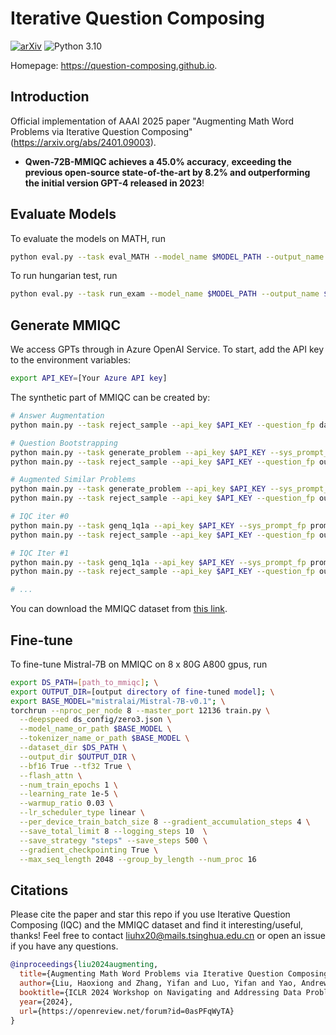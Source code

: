 # Iterative Question Composing

[![arXiv](https://img.shields.io/badge/arXiv-Paper-<COLOR>.svg)](https://arxiv.org/abs/2401.09003)
![Python 3.10](https://img.shields.io/badge/python-3.10-green.svg)

Homepage: https://question-composing.github.io.

## Introduction

Official implementation of AAAI 2025 paper "Augmenting Math Word Problems via Iterative Question Composing" (https://arxiv.org/abs/2401.09003). 

- **Qwen-72B-MMIQC achieves a 45.0% accuracy**, **exceeding the previous open-source state-of-the-art by 8.2% and outperforming the initial version GPT-4 released in 2023**! 

## Evaluate Models

To evaluate the models on MATH, run
```bash
python eval.py --task eval_MATH --model_name $MODEL_PATH --output_name $OUTPUT_NAME --test_file $MATH_TEST_FILE_PATH
```

To run hungarian test, run
```bash
python eval.py --task run_exam --model_name $MODEL_PATH --output_name $OUTPUT_NAME
```

## Generate MMIQC

We access GPTs through in Azure OpenAI Service. To start, add the API key to the environment variables:
```bash
export API_KEY=[Your Azure API key]
``` 

The synthetic part of MMIQC can be created by:

```bash
# Answer Augmentation
python main.py --task reject_sample --api_key $API_KEY --question_fp datasets/MATH-train-wo_asy.jsonl --output_name AnsAug

# Question Bootstrapping
python main.py --task generate_problem --api_key $API_KEY --sys_prompt_fp prompts/qb.md --output_name QB_question --num_example 1 --num_generate 5 && \
python main.py --task reject_sample --api_key $API_KEY --question_fp output/QB_question.jsonl --output_name QB_rej_sample

# Augmented Similar Problems
python main.py --task generate_problem --api_key $API_KEY --sys_prompt_fp prompts/similar.md --output_name similar_question --num_example 1 --num_generate 3 --add_sol True && \
python main.py --task reject_sample --api_key $API_KEY --question_fp output/similar_question.jsonl --output_name similar_rej_sample

# IQC iter #0
python main.py --task genq_1q1a --api_key $API_KEY --sys_prompt_fp prompts/compose_init.md --output_name iqc_iter0 && \
python main.py --task reject_sample --api_key $API_KEY --question_fp output/iqc_iter0.jsonl --output_name iqc_iter0_rej_sample

# IQC Iter #1
python main.py --task genq_1q1a --api_key $API_KEY --sys_prompt_fp prompts/compose_iter.md --output_name iqc_iter1 --example_fp output/iqc_iter0.jsonl && \
python main.py --task reject_sample --api_key $API_KEY --question_fp output/iqc_iter1.jsonl --output_name iqc_iter1_rej_sample

# ...

```

You can download the MMIQC dataset from [this link](https://www.sendbig.com/view-files/?Id=ee661a39-7d7c-4666-66fe-b24f51a65654).


## Fine-tune

To fine-tune Mistral-7B on MMIQC on 8 x 80G A800 gpus, run 
```bash
export DS_PATH=[path_to_mmiqc]; \
export OUTPUT_DIR=[output directory of fine-tuned model]; \
export BASE_MODEL="mistralai/Mistral-7B-v0.1"; \
torchrun --nproc_per_node 8 --master_port 12136 train.py \
  --deepspeed ds_config/zero3.json \
  --model_name_or_path $BASE_MODEL \
  --tokenizer_name_or_path $BASE_MODEL \
  --dataset_dir $DS_PATH \
  --output_dir $OUTPUT_DIR \
  --bf16 True --tf32 True \
  --flash_attn \
  --num_train_epochs 1 \
  --learning_rate 1e-5 \
  --warmup_ratio 0.03 \
  --lr_scheduler_type linear \
  --per_device_train_batch_size 8 --gradient_accumulation_steps 4 \
  --save_total_limit 8 --logging_steps 10  \
  --save_strategy "steps" --save_steps 500 \
  --gradient_checkpointing True \
  --max_seq_length 2048 --group_by_length --num_proc 16
```

## Citations
Please cite the paper and star this repo if you use Iterative Question Composing (IQC) and the MMIQC dataset and find it interesting/useful, thanks! Feel free to contact liuhx20@mails.tsinghua.edu.cn or open an issue if you have any questions.

```bibtex
@inproceedings{liu2024augmenting,
  title={Augmenting Math Word Problems via Iterative Question Composing},
  author={Liu, Haoxiong and Zhang, Yifan and Luo, Yifan and Yao, Andrew Chi-Chih},
  booktitle={ICLR 2024 Workshop on Navigating and Addressing Data Problems for Foundation Models},
  year={2024},
  url={https://openreview.net/forum?id=0asPFqWyTA}
}
```

